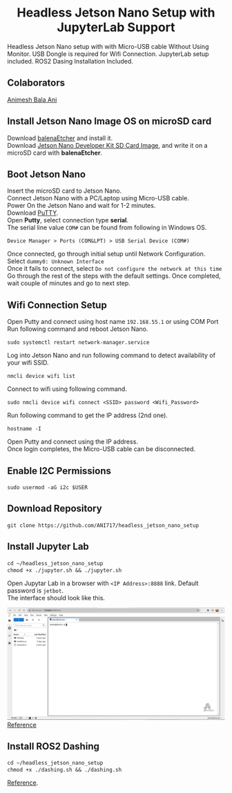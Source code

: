 <p align="center">
  <h1 align="center">Headless Jetson Nano Setup with JupyterLab Support</h1>
</p>

Headless Jetson Nano setup with with Micro-USB cable Without Using Monitor. USB Dongle is required for Wifi Connection. JupyterLab setup included. ROS2 Dasing Installation Included. 

## Colaborators
[Animesh Bala Ani](https://animeshani.com/)

## Install Jetson Nano Image OS on microSD card
Download [balenaEtcher](https://www.balena.io/etcher/) and install it.</br>
Download [Jetson Nano Developer Kit SD Card Image](https://developer.nvidia.com/jetson-nano-sd-card-image-45-0), and write it on a microSD card with **balenaEtcher**.</br>

## Boot Jetson Nano
Insert the microSD card to Jetson Nano.</br>
Connect Jetson Nano with a PC/Laptop using Micro-USB cable.</br>
Power On the Jetson Nano and wait for 1-2 minutes.</br>
Download [PuTTY](https://www.putty.org/).<br/>
Open **Putty**, select connection type **serial**.<br/>
The serial line value `COM#` can be found from following in Windows OS.</br>
```
Device Manager > Ports (COM&LPT) > USB Serial Device (COM#)
```
Once connected, go through initial setup until Network Configuration.</br>
Select `dummy0: Unknown Interface`</br>
Once it fails to connect, select `Do not configure the network at this time`</br>
Go through the rest of the steps with the default settings.
Once completed, wait couple of minutes and go to next step.

## Wifi Connection Setup
Open Putty and connect using host name `192.168.55.1` or using COM Port<br/>
Run following command and reboot Jetson Nano.</br>
```
sudo systemctl restart network-manager.service
```
Log into Jetson Nano and run following command to detect availability of your wifi SSID.</br>
```
nmcli device wifi list
```
Connect to wifi using following command.</br>
```
sudo nmcli device wifi connect <SSID> password <Wifi_Password>
```
Run following command to get the IP address (2nd one).</br>
```
hostname -I
```
Open Putty and connect using the IP address.<br/>
Once login completes, the Micro-USB cable can be disconnected.

## Enable I2C Permissions
```
sudo usermod -aG i2c $USER
```

## Download Repository
```
git clone https://github.com/ANI717/headless_jetson_nano_setup
```

## Install Jupyter Lab
```
cd ~/headless_jetson_nano_setup
chmod +x ./jupyter.sh && ./jupyter.sh
```
Open Jupytar Lab in a browser with `<IP Address>:8888` link. Default password is `jetbot`.<br/> 
The interface should look like this.<br/>

<img src="JupytarLab.png" alt="JupytarLab Interface" class="inline"/><br/>
[Reference](https://github.com/NVIDIA-AI-IOT/jetbot/wiki/Create-SD-Card-Image-From-Scratch)

## Install ROS2 Dashing
```
cd ~/headless_jetson_nano_setup
chmod +x ./dashing.sh && ./dashing.sh
```
[Reference](https://docs.ros.org/en/dashing/Installation/Ubuntu-Install-Debians.html).
